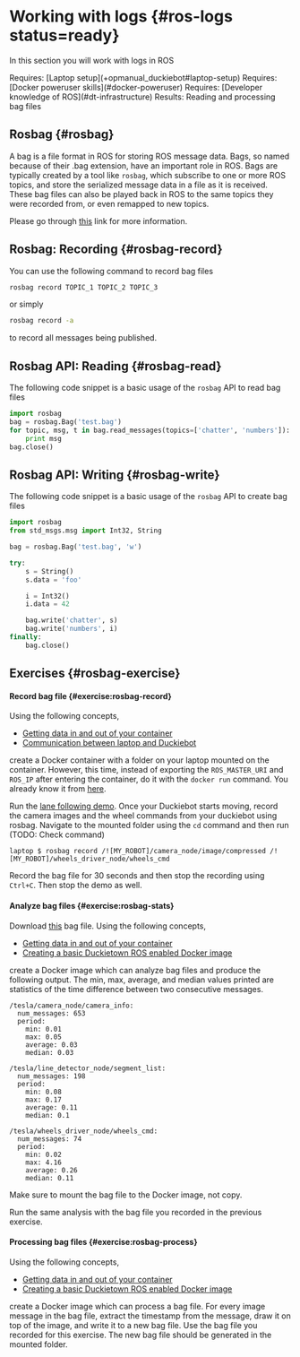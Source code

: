 

# Working with logs {#ros-logs status=ready}

In this section you will work with logs in ROS


<div class='requirements' markdown='1'>
  Requires: [Laptop setup](+opmanual_duckiebot#laptop-setup)
  Requires: [Docker poweruser skills](#docker-poweruser)
  Requires: [Developer knowledge of ROS](#dt-infrastructure) 
  Results: Reading and processing bag files
</div>

<minitoc/>


## Rosbag {#rosbag}

A bag is a file format in ROS for storing ROS message data. Bags, so named because of their .bag extension, have an important role in ROS. Bags are typically created by a tool like `rosbag`, which subscribe to one or more ROS topics, and store the serialized message data in a file as it is received. These bag files can also be played back in ROS to the same topics they were recorded from, or even remapped to new topics.

Please go through [this](http://wiki.ros.org/rosbag/Commandline) link for more information.

## Rosbag: Recording {#rosbag-record}

You can use the following command to record bag files
```bash
rosbag record TOPIC_1 TOPIC_2 TOPIC_3
```
or simply
```bash
rosbag record -a
```
to record all messages being published.


## Rosbag API: Reading {#rosbag-read}

The following code snippet is a basic usage of the `rosbag` API to read bag files

```python
import rosbag
bag = rosbag.Bag('test.bag')
for topic, msg, t in bag.read_messages(topics=['chatter', 'numbers']):
    print msg
bag.close()
```

## Rosbag API: Writing {#rosbag-write}

The following code snippet is a basic usage of the `rosbag` API to create bag files

```python
import rosbag
from std_msgs.msg import Int32, String

bag = rosbag.Bag('test.bag', 'w')

try:
    s = String()
    s.data = 'foo'

    i = Int32()
    i.data = 42

    bag.write('chatter', s)
    bag.write('numbers', i)
finally:
    bag.close()
```

## Exercises {#rosbag-exercise}


#### Record bag file {#exercise:rosbag-record}

Using the following concepts, 

- [Getting data in and out of your container](#docker-poweruser)
- [Communication between laptop and Duckiebot](#ros-multi-agent)

create a Docker container with a folder on your laptop mounted on the container. However, this time, instead of exporting the `ROS_MASTER_URI` and `ROS_IP` after entering the container, do it with the `docker run` command. You already know it from [here](#exercise:ex-docker-envvar).

Run the [lane following demo](+#demo-lane-following). Once your Duckiebot starts moving, record the camera images and the wheel commands from your duckiebot using rosbag. Navigate to the mounted folder using the `cd` command and then run (TODO: Check command)

    laptop $ rosbag record /![MY_ROBOT]/camera_node/image/compressed /![MY_ROBOT]/wheels_driver_node/wheels_cmd
  
Record the bag file for 30 seconds and then stop the recording using `Ctrl+C`. Then stop the demo as well.

#### Analyze bag files {#exercise:rosbag-stats}

Download [this](https://www.dropbox.com/s/11t9p8efzjy1az9/example_rosbag_H3.bag?dl=1) bag file. Using the following concepts,

- [Getting data in and out of your container](#docker-poweruser)
- [Creating a basic Duckietown ROS enabled Docker image](#basic-structure)

create a Docker image which can analyze bag files and produce the following output. The min, max, average, and median values printed are statistics of the time difference between two consecutive messages. 

```
/tesla/camera_node/camera_info:
  num_messages: 653
  period:
    min: 0.01
    max: 0.05
    average: 0.03
    median: 0.03

/tesla/line_detector_node/segment_list:
  num_messages: 198
  period:
    min: 0.08
    max: 0.17
    average: 0.11
    median: 0.1

/tesla/wheels_driver_node/wheels_cmd:
  num_messages: 74
  period:
    min: 0.02
    max: 4.16
    average: 0.26
    median: 0.11
``` 
Make sure to mount the bag file to the Docker image, not copy. 

Run the same analysis with the bag file you recorded in the previous exercise.

#### Processing bag files {#exercise:rosbag-process}

Using the following concepts, 

- [Getting data in and out of your container](#docker-poweruser)
- [Creating a basic Duckietown ROS enabled Docker image](#basic-structure)


create a Docker image which can process a bag file. For every image message in the bag file, extract the timestamp from the message, draw it on top of the image, and write it to a new bag file. Use the bag file you recorded for this exercise. The new bag file should be generated in the mounted folder.
